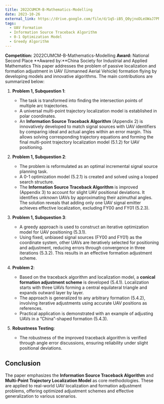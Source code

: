 ```yaml
---
title: 2022CUMCM-B-Mathematics-Modelling
date: 2023-10-26
external_link: https://drive.google.com/file/d/1q5-iB5_Q0yjnoDLeUWaJ7PNOU2HZz7UA/view?usp=sharing
tags:
  - UAV Formation
  - Information Source Traceback Algorithm
  - 0-1 Optimization Model
  - Greedy Algorithm
---
```

**Competition:** 2022CUMCM-B-Mathematics-Modelling
**Award:** National Second Place
**Awared by:**China Society for Industrial and Applied Mathematics
This paper addresses the problem of passive localization and formation adjustment in UAV (Unmanned Aerial Vehicle) formation flying by developing models and innovative algorithms. The main contributions are summarized below:

1. **Problem 1, Subquestion 1**:
   - The task is transformed into finding the intersection points of multiple arc trajectories.
   - A universal multi-point trajectory localization model is established in polar coordinates.
   - An **Information Source Traceback Algorithm** (Appendix 2) is innovatively developed to match signal sources with UAV identifiers by comparing ideal and actual angles within an error margin. This allows solving corresponding trajectory equations and forming the final multi-point trajectory localization model (5.1.2) for UAV positioning.

2. **Problem 1, Subquestion 2**:
   - The problem is reformulated as an optimal incremental signal source planning task.
   - A 0-1 optimization model (5.2.1) is created and solved using a looped search structure.
   - The **Information Source Traceback Algorithm** is improved (Appendix 3) to account for slight UAV positional deviations. It identifies unknown UAVs by approximating their azimuthal angles. The solution reveals that adding only one UAV signal emitter achieves effective localization, excluding FY00 and FY01 (5.2.3).

3. **Problem 1, Subquestion 3**:
   - A greedy approach is used to construct an iterative optimization model for UAV positioning (5.3.1).
   - Using fixed, unbiased signal sources (FY00 and FY01) as the coordinate system, other UAVs are iteratively selected for positioning and adjustment, reducing errors through convergence in three iterations (5.3.2). This results in an effective formation adjustment scheme.

4. **Problem 2**:
   - Based on the traceback algorithm and localization model, a **conical formation adjustment scheme** is developed (5.4.1). Localization starts with three UAVs forming a central equilateral triangle and expands outward layer by layer.
   - The approach is generalized to any arbitrary formation (5.4.2), involving iterative adjustments using accurate UAV positions as references.
   - Practical application is demonstrated with an example of adjusting UAVs in a “China”-shaped formation (5.4.3).

5. **Robustness Testing**:
   - The robustness of the improved traceback algorithm is verified through angle error discussions, ensuring reliability under slight positional deviations.

## **Conclusion**
The paper emphasizes the **Information Source Traceback Algorithm** and **Multi-Point Trajectory Localization Model** as core methodologies. These are applied to real-world UAV localization and formation adjustment problems, offering optimized adjustment schemes and effective generalization to various scenarios.


<!--more-->
